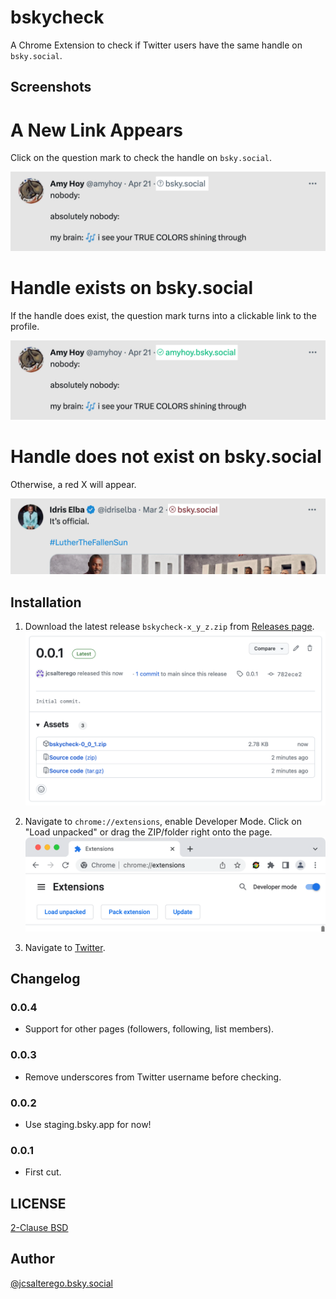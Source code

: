 # bskycheck

A Chrome Extension to check if Twitter users have the same handle on `bsky.social`.

## Screenshots

# A New Link Appears

Click on the question mark to check the handle on `bsky.social`.

![](docs/question.png)

# Handle exists on bsky.social

If the handle does exist, the question mark turns into a clickable link to the profile.

![](docs/success.png)

# Handle does not exist on bsky.social

Otherwise, a red X will appear.

![](docs/sadness.png)

## Installation

1. Download the latest release `bskycheck-x_y_z.zip` from [Releases page](https://github.com/jcsalterego/bskycheck/releases/).
![](docs/releases.png)
2. Navigate to `chrome://extensions`, enable Developer Mode. Click on
"Load unpacked" or drag the ZIP/folder right onto the page.
![](docs/extensions.png)

3. Navigate to [Twitter](https://www.twitter.com/home/).

## Changelog

### 0.0.4

* Support for other pages (followers, following, list members).

### 0.0.3

* Remove underscores from Twitter username before checking.

### 0.0.2

* Use staging.bsky.app for now!

### 0.0.1

* First cut.

## LICENSE

[2-Clause BSD](LICENSE)

## Author

[@jcsalterego.bsky.social](https://bsky.app/profile/jcsalterego.bsky.social)
